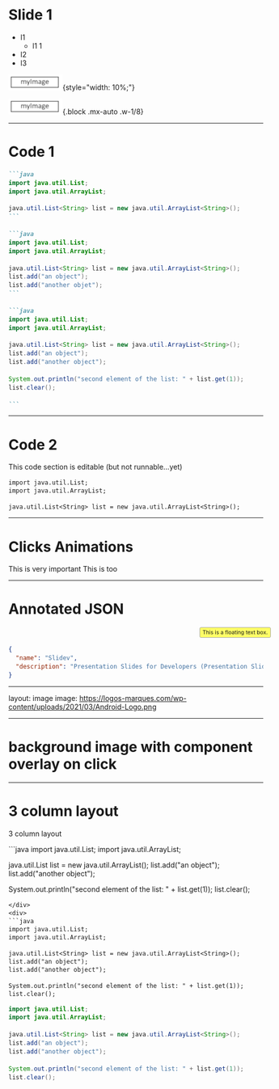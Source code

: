 
# Slide 1

- l1
  - l1 1
- l2
- l3
  
<!-- images may be inserted and size like this -->
![myimage](/images/myimage.png){style="width: 10%;"}
<!-- or with Tailwind CSS styles -->
<!-- centered (.mx-auto)-->
![myimage](/images/myimage.png){.block .mx-auto .w-1/8}

---

# Code 1

````md magic-move {lines: true}
```java
import java.util.List;
import java.util.ArrayList;

java.util.List<String> list = new java.util.ArrayList<String>();
```

```java
import java.util.List;
import java.util.ArrayList;

java.util.List<String> list = new java.util.ArrayList<String>();
list.add("an object");
list.add("another objet");
```

```java
import java.util.List;
import java.util.ArrayList;

java.util.List<String> list = new java.util.ArrayList<String>();
list.add("an object");
list.add("another object");

System.out.println("second element of the list: " + list.get(1));
list.clear();

```
````

---

# Code 2

This code section is editable (but not runnable...yet)

```java{monaco}
import java.util.List;
import java.util.ArrayList;

java.util.List<String> list = new java.util.ArrayList<String>();
```

---

# Clicks Animations

<v-click>
This is <span v-mark.red="1">very important</span>
</v-click>
<v-click>
This is <span v-mark.circle.orange="2">too</span>
</v-click>

---

# Annotated JSON

<style>
/* Add your custom styles here */
.text-box {  
  position: relative;
  display: inline-block;
  font-size: 8pt;
  padding: 3px 5px;
  background-color: #FFFF66;
  border: 1px solid #aaa;
  border-radius: 3px;
}

.tb1 {
  position: relative;
  top: 0mm; left: 100mm;
}
</style>

<!-- Add your custom HTML here -->
<div class="text-box tb1">
  This is a floating text box.  
</div>


```json
{
  "name": "Slidev",
  "description": "Presentation Slides for Developers (Presentation Slides for Developers)"
}
```

---
layout: image
image: https://logos-marques.com/wp-content/uploads/2021/03/Android-Logo.png

---
# background image with component overlay on click

<v-click>
<div
  v-motion
  :initial="{ y: -80 }"
  :enter="{ y: 0 }"
  :click-1="{ y: 40 }"
  :leave="{ y: 1000 }"
>
  <Arrow x1="30mm" y1="30mm" x2="70mm" y2="30mm" width="1" color="#777"/>
</div>
</v-click>

---

# 3 column layout

3 column layout

<div class="grid grid-cols-[33%_33%_33%] gap-none">
<div>
```java
import java.util.List;
import java.util.ArrayList;

java.util.List<String> list = new java.util.ArrayList<String>();
list.add("an object");
list.add("another object");

System.out.println("second element of the list: " + list.get(1));
list.clear();
```
</div>
<div>
```java
import java.util.List;
import java.util.ArrayList;

java.util.List<String> list = new java.util.ArrayList<String>();
list.add("an object");
list.add("another object");

System.out.println("second element of the list: " + list.get(1));
list.clear();
```

</div>
<div>

```java
import java.util.List;
import java.util.ArrayList;

java.util.List<String> list = new java.util.ArrayList<String>();
list.add("an object");
list.add("another object");

System.out.println("second element of the list: " + list.get(1));
list.clear();
```

</div>
</div>
